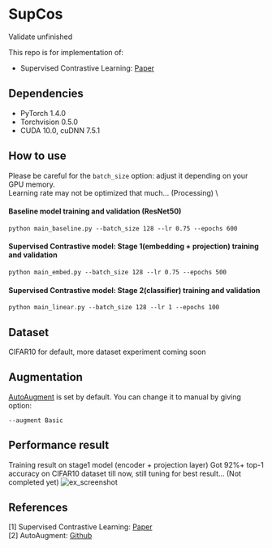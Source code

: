 # SupCos
Validate unfinished

This repo is for implementation of:
- Supervised Contrastive Learning: [Paper](https://arxiv.org/abs/2004.11362)

## Dependencies
- PyTorch 1.4.0 
- Torchvision 0.5.0
- CUDA 10.0, cuDNN 7.5.1

## How to use
Please be careful for the `batch_size` option: adjust it depending on your GPU memory. \
Learning rate may not be optimized that much... (Processing) \

#### Baseline model training and validation (ResNet50)
```
python main_baseline.py --batch_size 128 --lr 0.75 --epochs 600
```

#### Supervised Contrastive model: Stage 1(embedding + projection) training and validation
```
python main_embed.py --batch_size 128 --lr 0.75 --epochs 500
```

#### Supervised Contrastive model: Stage 2(classifier) training and validation
```
python main_linear.py --batch_size 128 --lr 1 --epochs 100
```

## Dataset
CIFAR10 for default, more dataset experiment coming soon

## Augmentation
[AutoAugment](https://arxiv.org/abs/1805.09501) is set by default. You can change it to manual by giving option:
```
--augment Basic
```

## Performance result
Training result on stage1 model (encoder + projection layer)
Got 92%+ top-1 accuracy on CIFAR10 dataset till now, still tuning for best result... (Not completed yet)
![ex_screenshot](./screenshot/train_stage1_loss.png)


## References
[1] Supervised Contrastive Learning: [Paper](https://arxiv.org/abs/2004.11362) \
[2] AutoAugment: [Github](https://github.com/4uiiurz1/pytorch-auto-augment)
